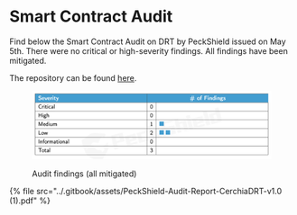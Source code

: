 # Smart Contract Audit

Find below the Smart Contract Audit on DRT by PeckShield issued on May 5th. There were no critical or high-severity findings. All findings have been mitigated.

The repository can be found [here](https://github.com/cerchia/DRT-Avalanche-contracts).

<figure><img src="../.gitbook/assets/image (12).png" alt=""><figcaption><p>Audit findings (all mitigated)</p></figcaption></figure>

{% file src="../.gitbook/assets/PeckShield-Audit-Report-CerchiaDRT-v1.0 (1).pdf" %}
